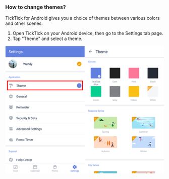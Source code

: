 ### How to change themes?

TickTick for Android gives you a choice of themes between various colors and other scenes.

1. Open TickTick on your Android device, then go to the Settings tab page.
2. Tap "Theme" and select a theme.



![](../tick-android/3.1/3.1.9.png)